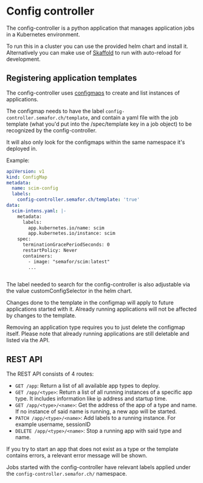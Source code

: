 # Config controller

The config-controller is a python application that manages application jobs in a Kubernetes environment.

To run this in a cluster you can use the provided helm chart and install it.
Alternatively you can make use of [Skaffold](https://skaffold.dev/) to run with auto-reload for development.

## Registering application templates

The config-controller uses [configmaps](https://kubernetes.io/docs/concepts/configuration/configmap/)
to create and list instances of applications.

The configmap needs to have the label `config-controller.semafor.ch/template`, and
contain a yaml file with the job template (what you'd put into the /spec/template key in a job object)
to be recognized by the config-controller.

It will also only look for the configmaps within the same namespace it's deployed in.

Example:
```yaml
apiVersion: v1
kind: ConfigMap
metadata:
  name: scim-config
  labels:
    config-controller.semafor.ch/template: 'true'
data:
  scim-intens.yaml: |-
    metadata:
      labels:
        app.kubernetes.io/name: scim
        app.kubernetes.io/instance: scim
    spec:
      terminationGracePeriodSeconds: 0
      restartPolicy: Never
      containers:
        - image: "semafor/scim:latest"
        ...
    
```

The label needed to search for the config-controller is also adjustable
via the value customConfigSelector in the helm chart.

Changes done to the template in the configmap will apply to future applications started with it.
Already running applications will not be affected by changes to the template.

Removing an application type requires you to just delete the configmap itself. Please note that already running applications
are still deletable and listed via the API.

## REST API

The REST API consists of 4 routes:

* `GET /app`: Return a list of all available app types to deploy.
* `GET /app/<type>`: Return a list of all running instances of a specific app type.
  It includes information like ip address and startup time.
* `GET /app/<type>/<name>`: Get the address of the app of a type and name.
  If no instance of said name is running, a new app will be started.
* `PATCH /app/<type>/<name>`: Add labels to a running instance. For example username, sessionID
* `DELETE /app/<type>/<name>`: Stop a running app with said type and name.

If you try to start an app that does not exist as a type or the template contains errors, a relevant error message will be shown.

Jobs started with the config-controller have relevant labels applied under the `config-controller.semafor.ch/` namespace.
